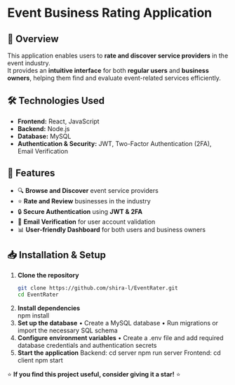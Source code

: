 # Event Business Rating Application

## 📌 Overview
This application enables users to **rate and discover service providers** in the event industry.  
It provides an **intuitive interface** for both **regular users** and **business owners**, helping them find and evaluate event-related services efficiently.

## 🛠 Technologies Used
- **Frontend:** React, JavaScript  
- **Backend:** Node.js  
- **Database:** MySQL  
- **Authentication & Security:** JWT, Two-Factor Authentication (2FA), Email Verification  

## 🚀 Features
- 🔍 **Browse and Discover** event service providers  
- ⭐ **Rate and Review** businesses in the industry  
- 🔒 **Secure Authentication** using **JWT & 2FA**  
- 📩 **Email Verification** for user account validation  
- 📊 **User-friendly Dashboard** for both users and business owners  

## 📥 Installation & Setup
1. **Clone the repository**  
   ```sh
   git clone https://github.com/shira-l/EventRater.git
   cd EventRater
2. **Install dependencies**   
npm install
3. **Set up the database**
•	Create a MySQL database
•	Run migrations or import the necessary SQL schema
4. **Configure environment variables**
•	Create a .env file and add required database credentials and authentication secrets
5. **Start the application**
Backend:
cd server
npm run server
Frontend:
cd client
npm start

⭐ **If you find this project useful, consider giving it a star!** ⭐


